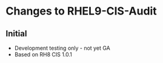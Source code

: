 # Changes to RHEL9-CIS-Audit

## Initial

- Development testing only - not yet GA
- Based on RH8 CIS 1.0.1
